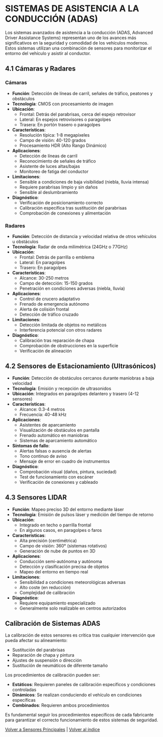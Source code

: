 # SISTEMAS DE ASISTENCIA A LA CONDUCCIÓN (ADAS)

Los sistemas avanzados de asistencia a la conducción (ADAS, Advanced Driver Assistance Systems) representan uno de los avances más significativos en la seguridad y comodidad de los vehículos modernos. Estos sistemas utilizan una combinación de sensores para monitorizar el entorno del vehículo y asistir al conductor.

## 4.1 Cámaras y Radares

### Cámaras

- **Función**: Detección de líneas de carril, señales de tráfico, peatones y obstáculos
- **Tecnología**: CMOS con procesamiento de imagen
- **Ubicación**: 
  - Frontal: Detrás del parabrisas, cerca del espejo retrovisor
  - Lateral: En espejos retrovisores o paragolpes
  - Trasera: En portón trasero o paragolpes
- **Características**: 
  - Resolución típica: 1-8 megapíxeles
  - Campo de visión: 40-120 grados
  - Procesamiento HDR (Alto Rango Dinámico)
- **Aplicaciones**:
  - Detección de líneas de carril
  - Reconocimiento de señales de tráfico
  - Asistente de luces altas/bajas
  - Monitoreo de fatiga del conductor
- **Limitaciones**:
  - Sensible a condiciones de baja visibilidad (niebla, lluvia intensa)
  - Requiere parabrisas limpio y sin daños
  - Sensible al deslumbramiento
- **Diagnóstico**: 
  - Verificación de posicionamiento correcto
  - Calibración específica tras sustitución del parabrisas
  - Comprobación de conexiones y alimentación

### Radares

- **Función**: Detección de distancia y velocidad relativa de otros vehículos u obstáculos
- **Tecnología**: Radar de onda milimétrica (24GHz o 77GHz)
- **Ubicación**: 
  - Frontal: Detrás de parrilla o emblema
  - Lateral: En paragolpes
  - Trasero: En paragolpes
- **Características**:
  - Alcance: 30-250 metros
  - Campo de detección: 15-150 grados
  - Penetración en condiciones adversas (niebla, lluvia)
- **Aplicaciones**:
  - Control de crucero adaptativo
  - Frenado de emergencia autónomo
  - Alerta de colisión frontal
  - Detección de tráfico cruzado
- **Limitaciones**:
  - Detección limitada de objetos no metálicos
  - Interferencia potencial con otros radares
- **Diagnóstico**:
  - Calibración tras reparación de chapa
  - Comprobación de obstrucciones en la superficie
  - Verificación de alineación

## 4.2 Sensores de Estacionamiento (Ultrasónicos)

- **Función**: Detección de obstáculos cercanos durante maniobras a baja velocidad
- **Tecnología**: Emisión y recepción de ultrasonidos
- **Ubicación**: Integrados en paragolpes delantero y trasero (4-12 sensores)
- **Características**:
  - Alcance: 0.3-4 metros
  - Frecuencia: 40-48 kHz
- **Aplicaciones**:
  - Asistentes de aparcamiento
  - Visualización de obstáculos en pantalla
  - Frenado automático en maniobras
  - Sistemas de aparcamiento automático
- **Síntomas de fallo**:
  - Alertas falsas o ausencia de alertas
  - Tono continuo de aviso
  - Mensaje de error en cuadro de instrumentos
- **Diagnóstico**:
  - Comprobación visual (daños, pintura, suciedad)
  - Test de funcionamiento con escáner
  - Verificación de conexiones y cableado

## 4.3 Sensores LIDAR

- **Función**: Mapeo preciso 3D del entorno mediante láser
- **Tecnología**: Emisión de pulsos láser y medición del tiempo de retorno
- **Ubicación**: 
  - Integrado en techo o parrilla frontal
  - En algunos casos, en paragolpes o faros
- **Características**:
  - Alta precisión (centimétrica)
  - Campo de visión: 360° (sistemas rotativos)
  - Generación de nube de puntos en 3D
- **Aplicaciones**:
  - Conducción semi-autónoma y autónoma
  - Detección y clasificación precisa de objetos
  - Mapeo del entorno en tiempo real
- **Limitaciones**:
  - Sensibilidad a condiciones meteorológicas adversas
  - Alto coste (en reducción)
  - Complejidad de calibración
- **Diagnóstico**:
  - Requiere equipamiento especializado
  - Generalmente solo realizable en centros autorizados

## Calibración de Sistemas ADAS

La calibración de estos sensores es crítica tras cualquier intervención que pueda afectar su alineamiento:
- Sustitución del parabrisas
- Reparación de chapa y pintura
- Ajustes de suspensión o dirección
- Sustitución de neumáticos de diferente tamaño

Los procedimientos de calibración pueden ser:
- **Estáticos**: Requieren paneles de calibración específicos y condiciones controladas
- **Dinámicos**: Se realizan conduciendo el vehículo en condiciones específicas
- **Combinados**: Requieren ambos procedimientos

Es fundamental seguir los procedimientos específicos de cada fabricante para garantizar el correcto funcionamiento de estos sistemas de seguridad.

[Volver a Sensores Principales](sensores-principales.md) | [Volver al índice](../sensores-y-actuadores.md)